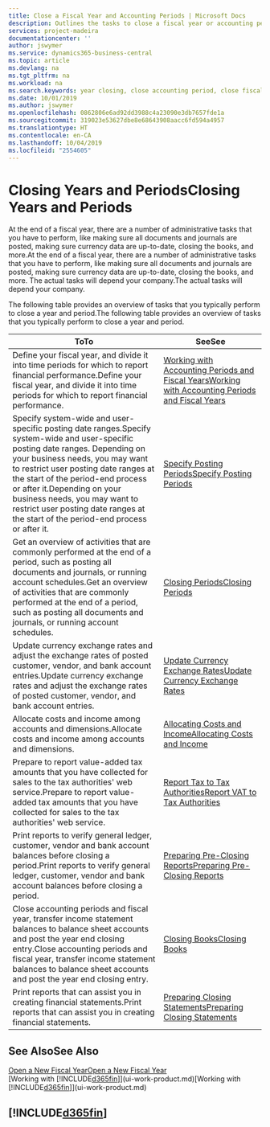 ```yaml
---
title: Close a Fiscal Year and Accounting Periods | Microsoft Docs
description: Outlines the tasks to close a fiscal year or accounting period, for example, making sure documents and journals are posted and verifying bank balances.
services: project-madeira
documentationcenter: ''
author: jswymer
ms.service: dynamics365-business-central
ms.topic: article
ms.devlang: na
ms.tgt_pltfrm: na
ms.workload: na
ms.search.keywords: year closing, close accounting period, close fiscal year, bank account detailed trial balance
ms.date: 10/01/2019
ms.author: jswymer
ms.openlocfilehash: 0862806e6ad92dd3988c4a23090e3db7657fde1a
ms.sourcegitcommit: 319023e53627dbe8e68643908aacc6fd594a4957
ms.translationtype: HT
ms.contentlocale: en-CA
ms.lasthandoff: 10/04/2019
ms.locfileid: "2554605"
---
```

# <a name="closing-years-and-periods"></a><span data-ttu-id="873ac-103">Closing Years and Periods</span><span class="sxs-lookup"><span data-stu-id="873ac-103">Closing Years and Periods</span></span>
<span data-ttu-id="873ac-104">At the end of a fiscal year, there are a number of administrative tasks that you have to perform, like making sure all documents and journals are posted, making sure currency data are up-to-date, closing the books, and more.</span><span class="sxs-lookup"><span data-stu-id="873ac-104">At the end of a fiscal year, there are a number of administrative tasks that you have to perform, like making sure all documents and journals are posted, making sure currency data are up-to-date, closing the books, and more.</span></span> <span data-ttu-id="873ac-105">The actual tasks will depend your company.</span><span class="sxs-lookup"><span data-stu-id="873ac-105">The actual tasks will depend your company.</span></span>

<span data-ttu-id="873ac-106">The following table provides an overview of tasks that you typically perform to close a year and period.</span><span class="sxs-lookup"><span data-stu-id="873ac-106">The following table provides an overview of tasks that you typically perform to close a year and period.</span></span>

| <span data-ttu-id="873ac-107">To</span><span class="sxs-lookup"><span data-stu-id="873ac-107">To</span></span> | <span data-ttu-id="873ac-108">See</span><span class="sxs-lookup"><span data-stu-id="873ac-108">See</span></span> |
| --- | --- |
| <span data-ttu-id="873ac-109">Define your fiscal year, and divide it into time periods for which to report financial performance.</span><span class="sxs-lookup"><span data-stu-id="873ac-109">Define your fiscal year, and divide it into time periods for which to report financial performance.</span></span> | [<span data-ttu-id="873ac-110">Working with Accounting Periods and Fiscal Years</span><span class="sxs-lookup"><span data-stu-id="873ac-110">Working with Accounting Periods and Fiscal Years</span></span>](finance-accounting-periods-and-fiscal-years.md)|
| <span data-ttu-id="873ac-111">Specify system-wide and user-specific posting date ranges.</span><span class="sxs-lookup"><span data-stu-id="873ac-111">Specify system-wide and user-specific posting date ranges.</span></span> <span data-ttu-id="873ac-112">Depending on your business needs, you may want to restrict user posting date ranges at the start of the period-end process or after it.</span><span class="sxs-lookup"><span data-stu-id="873ac-112">Depending on your business needs, you may want to restrict user posting date ranges at the start of the period-end process or after it.</span></span> |[<span data-ttu-id="873ac-113">Specify Posting Periods</span><span class="sxs-lookup"><span data-stu-id="873ac-113">Specify Posting Periods</span></span>](finance-how-specify-posting-periods.md) |
| <span data-ttu-id="873ac-114">Get an overview of activities that are commonly performed at the end of a period, such as posting all documents and journals, or running account schedules.</span><span class="sxs-lookup"><span data-stu-id="873ac-114">Get an overview of activities that are commonly performed at the end of a period, such as posting all documents and journals, or running account schedules.</span></span> |[<span data-ttu-id="873ac-115">Closing Periods</span><span class="sxs-lookup"><span data-stu-id="873ac-115">Closing Periods</span></span>](year-how-complete-period-end-processes.md) |
| <span data-ttu-id="873ac-116">Update currency exchange rates and adjust the exchange rates of posted customer, vendor, and bank account entries.</span><span class="sxs-lookup"><span data-stu-id="873ac-116">Update currency exchange rates and adjust the exchange rates of posted customer, vendor, and bank account entries.</span></span> |[<span data-ttu-id="873ac-117">Update Currency Exchange Rates</span><span class="sxs-lookup"><span data-stu-id="873ac-117">Update Currency Exchange Rates</span></span>](finance-how-update-currencies.md) |
| <span data-ttu-id="873ac-118">Allocate costs and income among accounts and dimensions.</span><span class="sxs-lookup"><span data-stu-id="873ac-118">Allocate costs and income among accounts and dimensions.</span></span> |[<span data-ttu-id="873ac-119">Allocating Costs and Income</span><span class="sxs-lookup"><span data-stu-id="873ac-119">Allocating Costs and Income</span></span>](year-allocate-costs-income.md) |
| <span data-ttu-id="873ac-120">Prepare to report value-added tax amounts that you have collected for sales to the tax authorities' web service.</span><span class="sxs-lookup"><span data-stu-id="873ac-120">Prepare to report value-added tax amounts that you have collected for sales to the tax authorities' web service.</span></span> |[<span data-ttu-id="873ac-121">Report Tax to Tax Authorities</span><span class="sxs-lookup"><span data-stu-id="873ac-121">Report VAT to Tax Authorities</span></span>](finance-how-report-vat.md)|
| <span data-ttu-id="873ac-122">Print reports to verify general ledger, customer, vendor and bank account balances before closing a period.</span><span class="sxs-lookup"><span data-stu-id="873ac-122">Print reports to verify general ledger, customer, vendor and bank account balances before closing a period.</span></span> |[<span data-ttu-id="873ac-123">Preparing Pre-Closing Reports</span><span class="sxs-lookup"><span data-stu-id="873ac-123">Preparing Pre-Closing Reports</span></span>](year-prepare-preclose-reports.md) |
| <span data-ttu-id="873ac-124">Close accounting periods and fiscal year, transfer income statement balances to balance sheet accounts and post the year end closing entry.</span><span class="sxs-lookup"><span data-stu-id="873ac-124">Close accounting periods and fiscal year, transfer income statement balances to balance sheet accounts and post the year end closing entry.</span></span> |[<span data-ttu-id="873ac-125">Closing Books</span><span class="sxs-lookup"><span data-stu-id="873ac-125">Closing Books</span></span>](year-close-books.md) |
| <span data-ttu-id="873ac-126">Print reports that can assist you in creating financial statements.</span><span class="sxs-lookup"><span data-stu-id="873ac-126">Print reports that can assist you in creating financial statements.</span></span> |[<span data-ttu-id="873ac-127">Preparing Closing Statements</span><span class="sxs-lookup"><span data-stu-id="873ac-127">Preparing Closing Statements</span></span>](year-prepare-close-statement.md) |

## <a name="see-also"></a><span data-ttu-id="873ac-128">See Also</span><span class="sxs-lookup"><span data-stu-id="873ac-128">See Also</span></span>
[<span data-ttu-id="873ac-129">Open a New Fiscal Year</span><span class="sxs-lookup"><span data-stu-id="873ac-129">Open a New Fiscal Year</span></span>](finance-how-open-new-fiscal-year.md)  
<span data-ttu-id="873ac-130">[Working with [!INCLUDE[d365fin](includes/d365fin_md.md)]](ui-work-product.md)</span><span class="sxs-lookup"><span data-stu-id="873ac-130">[Working with [!INCLUDE[d365fin](includes/d365fin_md.md)]](ui-work-product.md)</span></span>

## [!INCLUDE[d365fin](includes/free_trial_md.md)]  
 
